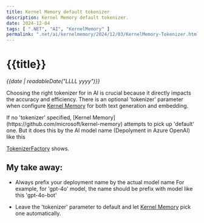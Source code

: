 ```yaml
---
title: Kernel Memory default tokenizer
description: Kernel Memory default tokenizer.
date: 2024-12-04
tags: [ ".NET", "AI", "KernelMemory" ]
permalink: ".net/ai/kernelmemory/2024/12/03/KernelMemory-Tokenizer.html"
---
```


# {{title}}

*{{date | readableDate("LLLL yyyy")}}*

Choosing the right tokenizer for in AI is crucial because it directly impacts the accuracy and efficiency. There is an optional 'tokenizer' parameter when configure [Kernel Memory](https://github.com/microsoft/kernel-memory) for both text generation and embedding.
<!--more--> If no 'tokenizer' specified, [Kernel Memory](https://github.com/microsoft/kernel-memory) attempts to pick up 'default' one.  But it does this by the AI model name (Depolyment in Azure OpenAI) like this 
[TokenizerFactory](https://github.com/microsoft/kernel-memory/blob/41d51119f09cddd3e4896f35fcd52c3f35f5f995/extensions/Tiktoken/Tiktoken/TokenizerFactory.cs) shows.


## My take away:
- Always prefix your deployment name by the actual model name 
   For example, for 'gpt-4o' model, the name should be prefix with model like this 'gpt-4o-bot'

- Leave the 'tokenizer' parameter to default and let [Kernel Memory](https://github.com/microsoft/kernel-memory) pick one automatically.

